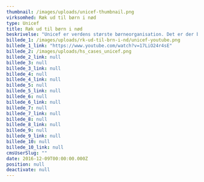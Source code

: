 ```yaml
---
thumbnail: /images/uploads/unicef-thumbnail.png
virksomhed: Ræk ud til børn i nød
type: Unicef
title: Ræk ud til børn i nød
beskrivelse: "Unicef er verdens største børneorganisation. Det er der bare alt for få danskere, der ved. Faktisk ved de fleste danskere ikke engang, at Unicef hjælper børn – og det skal der laves om på. Ydermere skulle Unicef fremstå som den verdensleder, de er. En leder, der hjælper børn ud af fattigdom, og viser vejen – sammen med alle dem, der hjælper ved at donere.\n\nDet blev til en film der iscenesætter budskabet om, hvor nemt det efterhånden er at række ud til børn i nød i sammenspil med key visuals der fortæller historien i sin enkle form, og bruges på tværs af platforme. Flere eksekveringer på den nye platform rulles ud i løbet af 2016 og 2017.\n\n"
billede_1: /images/uploads/rk-ud-til-brn-i-nd/unicef-youtube.png
billede_1_link: "https://www.youtube.com/watch?v=17LiO24r4sE"
billede_2: /images/uploads/hs_cases_unicef.png
billede_2_link: null
billede_3: null
billede_3_link: null
billede_4: null
billede_4_link: null
billede_5: null
billede_5_link: null
billede_6: null
billede_6_link: null
billede_7: null
billede_7_link: null
billede_8: null
billede_8_link: null
billede_9: null
billede_9_link: null
billede_10: null
billede_10_link: null
cmsUserSlug: ""
date: 2016-12-09T00:00:00.000Z
position: null
deactivate: null
---
```



